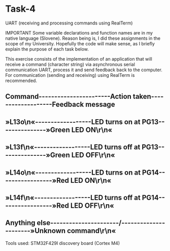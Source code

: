 # Task-4
UART (receiving and processing commands using RealTerm)

IMPORTANT Some variable declarations and function names are in my native language (Slovene). Reason being is, I did these assignments in the scope of my University. Hopefully the code will make sense, as I briefly explain the purpose of each task below.

This exercise consists of the implementation of an application that will receive a command (character string) via asynchronous serial communication UART, process it and send feedback back to the computer. For communication (sending and receiving) using RealTerm is recommended.

Command-----------------------Action taken-------------------Feedback message
-------------------------------------------------------------------------------
»L13o\n«------------------LED turns on at PG13---------------»Green LED ON\r\n«
-------------------------------------------------------------------------------
»L13f\n«------------------LED turns off at PG13---------------»Green LED OFF\r\n«
-------------------------------------------------------------------------------
»L14o\n«------------------LED turns on at PG14-----------------»Red LED ON\r\n«
-------------------------------------------------------------------------------
»L14f\n«------------------LED turns off at PG14-----------------»Red LED OFF\r\n«
-------------------------------------------------------------------------------
Anything else----------------------/----------------------»Unknown command\r\n«
-------------------------------------------------------------------------------

Tools used: STM32F429I discovery board (Cortex M4)
